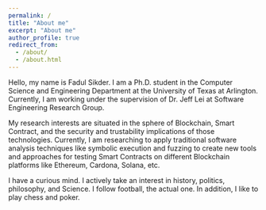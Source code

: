 ```yaml
---
permalink: /
title: "About me"
excerpt: "About me"
author_profile: true
redirect_from: 
  - /about/
  - /about.html
---
```


Hello, my name is Fadul Sikder. I am a Ph.D. student in the Computer Science and Engineering Department at the University of Texas at Arlington. Currently, I am working under the supervision of Dr. Jeff Lei at Software Engineering Research Group.

My research interests are situated in the sphere of Blockchain, Smart Contract, and the security and trustability implications of those technologies. Currently, I am researching to apply traditional software analysis techniques like symbolic execution and fuzzing to create new tools and approaches for testing Smart Contracts on different Blockchain platforms like Ethereum, Cardona, Solana, etc.

I have a curious mind. I actively take an interest in history, politics, philosophy, and Science. I follow football, the actual one. In addition, I like to play chess and poker.
